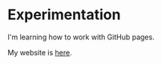 # Experimentation
I'm learning how to work with GitHub pages.

My website is [here](https://epicenterprograms.github.io/experimentation/ "Awesomeness").
